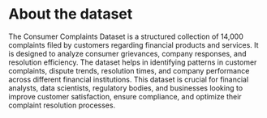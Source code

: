 <h1> About the dataset </h1>
The Consumer Complaints Dataset is a structured collection of 14,000 complaints filed by customers regarding financial products and services.
It is designed to analyze consumer grievances, company responses, and resolution efficiency.
The dataset helps in identifying patterns in customer complaints, dispute trends, resolution times, and company performance across different financial institutions.
This dataset is crucial for financial analysts, data scientists, regulatory bodies, and businesses looking to improve customer satisfaction, ensure compliance, and optimize their complaint resolution processes.
